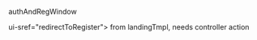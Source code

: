 authAndRegWindow
<!-- div that controlls the height and location of main authorization window on the landingTmpl -->

ui-sref="redirectToRegister"> from landingTmpl, needs controller action
